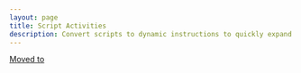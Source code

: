 ```yaml
---
layout: page
title: Script Activities
description: Convert scripts to dynamic instructions to quickly expand the capabilities of OpenRPA.
---
```

[Moved to](https://docs.openiap.io/docs/activities/Plugin-Script-Activities.html)